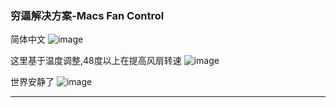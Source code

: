 ### 穷逼解决方案-Macs Fan Control

简体中文
![image](https://user-images.githubusercontent.com/4274041/92302760-379c8880-efa1-11ea-9b1b-1035905c7c3e.png)

这里基于温度调整,48度以上在提高风扇转速
![image](https://user-images.githubusercontent.com/4274041/92302783-5d299200-efa1-11ea-9ef2-d91de9512f95.png)

世界安静了
![image](https://user-images.githubusercontent.com/4274041/92302810-982bc580-efa1-11ea-901b-f7b317b7afdd.png)

---
